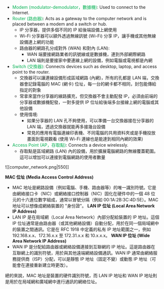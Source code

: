 
- <span style="color:rgb(0, 176, 80)">Modem (modulator-demodulator，數據機)</span>: Used to connect to the Internet.
- <span style="color:rgb(0, 176, 80)">Router (路由器)</span>: Acts as a gateway to the computer network and is placed between a modem and a switch or hub.
	- IP 分享器，提供多個不同的 IP 給後端設備上網使用
	- Wi-Fi 分享器可以額外透過無線訊號 (Wi-Fi) 分享 IP，讓手機或其他無線設備達上網的功能
	- 路由器的網路孔分成對外 (WAN) 和對內 (LAN):
		- WAN 端要接網路業者的訊號線或是數據機，連到外部網際網路
		- LAN 端則是要接家中要連線上網的設備，例如電腦或電視都是內網
- <span style="color:rgb(0, 176, 80)">Switch (交換器)</span>: Connects devices such as desktop, laptop, and access point to the router.
	- 交換器可以讓連線設備形成區域網路 (內網)，所有的孔都是 LAN 端，交換器會記錄電腦的 MAC (網卡) 位址，每一台的網卡都不相同，封包能傳給指定的對象
	- 常拿來當作分享器的線路擴充，但交換器不會主動配發 IP，必須由前端的分享器或數據機配發，一對多提供 IP 位址給後端多台接線上網的電腦或其他設備
	- 使用情境:
		- 如果分享器的 LAN 孔不夠使用，可以準備一台交換器接在分享器的 LAN 端，透過交換器就能再多接幾台設備
		- 常見的應用有電腦連線印表機、不同電腦的共用資料夾或是手機投放畫面到電視觀看 (使用 Wi-Fi 連線也是能達到相同內網的效果)
- <span style="color:rgb(0, 176, 80)">Access Point (AP，存取點)</span>: Connects a device wirelessly.
	- 存取點是區域網路 (LAN) 內的設備，用於擴展電腦網路的無線覆蓋範圍。 這可以增加可以連接到電腦網路的使用者數量


![[computer_network.png|550]]


**MAC 位址 (Media Access Control Address)**
- MAC 地址是網路設備（例如電腦、手機、路由器等）的唯一識別符號。它是由網絡接口卡（NIC）或網絡接口控制器（NIC）固化在硬件中的一個 48 位元的十六進位數字組成，通常以冒號分隔（例如 00:1A:2B:3C:4D:5E）。MAC 地址可以想像成網絡裝置的 "身份證"。
**LAN IP 位址 (Local Area Network IP Address)**
- LAN IP 是在局域網（Local Area Network）內部分配給裝置的 IP 地址。這個 IP 位址通常是由路由器（或其他網絡設備）自動分配，用於在同一個局域網中的裝置之間通訊。它是在 RFC 1918 中定義的私有 IP 地址範圍之一，例如 192.168.x.x、172.16.x.x 至 172.31.x.x 和 10.x.x.x。
**WAN IP 位址 (Wide Area Network IP Address)**
- WAN IP 是分配給路由器或網絡設備連接到互聯網的 IP 地址。這是路由器在互聯網上的識別符號，用於與其他遠端網絡設備通訊。WAN IP 通常由網絡服務提供商（ISP）分配，可以是靜態 IP 地址（固定不變）或動態 IP 地址（可能會在連接重新建立時更改）。

總的來說，MAC 地址是裝置的硬件識別符號，而 LAN IP 地址和 WAN IP 地址則是用於在局域網和廣域網中進行通訊的網絡位址。

